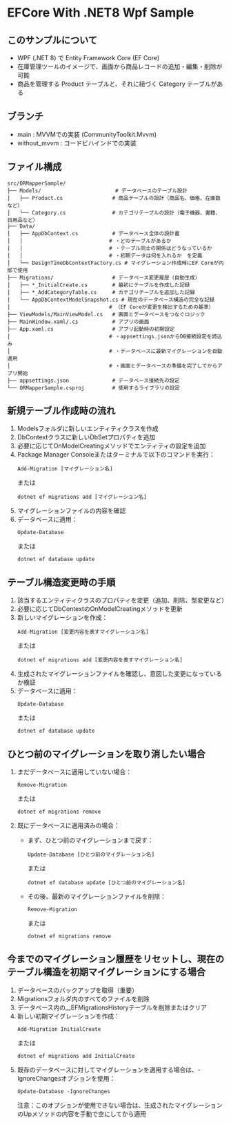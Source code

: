 # EFCore With .NET8 Wpf Sample

## このサンプルについて

* WPF (.NET 8) で Entity Framework Core (EF Core) 
* 在庫管理ツールのイメージで、画面から商品レコードの追加・編集・削除が可能
* 商品を管理する Product テーブルと、それに紐づく Category テーブルがある

## ブランチ

* main : MVVMでの実装 (CommunityToolkit.Mvvm)
* without_mvvm : コードビハインドでの実装

## ファイル構成

```
src/ORMapperSample/
├── Models/                        # データベースのテーブル設計
│   ├── Product.cs                # 商品テーブルの設計（商品名、価格、在庫数など）
│   └── Category.cs               # カテゴリテーブルの設計（電子機器、書籍、日用品など）
├── Data/
│   ├── AppDbContext.cs           # データベース全体の設計書
│   │                            # ・どのテーブルがあるか
│   │                            # ・テーブル同士の関係はどうなっているか
│   │                            # ・初期データは何を入れるか　を定義
│   └── DesignTimeDbContextFactory.cs # マイグレーション作成時にEF Coreが内部で使用
├── Migrations/                   # データベース変更履歴（自動生成）
│   ├── *_InitialCreate.cs        # 最初にテーブルを作成した記録
│   ├── *_AddCategoryTable.cs     # カテゴリテーブルを追加した記録
│   └── AppDbContextModelSnapshot.cs # 現在のデータベース構造の完全な記録
│                                # （EF Coreが変更を検出するための基準）
├── ViewModels/MainViewModel.cs   # 画面とデータベースをつなぐロジック
├── MainWindow.xaml/.cs           # アプリの画面
├── App.xaml.cs                   # アプリ起動時の初期設定
│                                # ・appsettings.jsonからDB接続設定を読込み
│                                # ・データベースに最新マイグレーションを自動適用
│                                # ・画面とデータベースの準備を完了してからアプリ開始
├── appsettings.json              # データベース接続先の設定
└── ORMapperSample.csproj         # 使用するライブラリの設定
```

## 新規テーブル作成時の流れ

1. Modelsフォルダに新しいエンティティクラスを作成
2. DbContextクラスに新しいDbSet<T>プロパティを追加
3. 必要に応じてOnModelCreatingメソッドでエンティティの設定を追加
4. Package Manager Consoleまたはターミナルで以下のコマンドを実行：
   ```
   Add-Migration [マイグレーション名]
   ```
   または
   ```
   dotnet ef migrations add [マイグレーション名]
   ```
5. マイグレーションファイルの内容を確認
6. データベースに適用：
   ```
   Update-Database
   ```
   または
   ```
   dotnet ef database update
   ```

## テーブル構造変更時の手順

1. 該当するエンティティクラスのプロパティを変更（追加、削除、型変更など）
2. 必要に応じてDbContextのOnModelCreatingメソッドを更新
3. 新しいマイグレーションを作成：
   ```
   Add-Migration [変更内容を表すマイグレーション名]
   ```
   または
   ```
   dotnet ef migrations add [変更内容を表すマイグレーション名]
   ```
4. 生成されたマイグレーションファイルを確認し、意図した変更になっているか検証
5. データベースに適用：
   ```
   Update-Database
   ```
   または
   ```
   dotnet ef database update
   ```

## ひとつ前のマイグレーションを取り消したい場合

1. まだデータベースに適用していない場合：
   ```
   Remove-Migration
   ```
   または
   ```
   dotnet ef migrations remove
   ```

2. 既にデータベースに適用済みの場合：
   - まず、ひとつ前のマイグレーションまで戻す：
     ```
     Update-Database [ひとつ前のマイグレーション名]
     ```
     または
     ```
     dotnet ef database update [ひとつ前のマイグレーション名]
     ```
   - その後、最新のマイグレーションファイルを削除：
     ```
     Remove-Migration
     ```
     または
     ```
     dotnet ef migrations remove
     ```

## 今までのマイグレーション履歴をリセットし、現在のテーブル構造を初期マイグレーションにする場合

1. データベースのバックアップを取得（重要）
2. Migrationsフォルダ内のすべてのファイルを削除
3. データベース内の__EFMigrationsHistoryテーブルを削除またはクリア
4. 新しい初期マイグレーションを作成：
   ```
   Add-Migration InitialCreate
   ```
   または
   ```
   dotnet ef migrations add InitialCreate
   ```
5. 既存のデータベースに対してマイグレーションを適用する場合は、-IgnoreChangesオプションを使用：
   ```
   Update-Database -IgnoreChanges
   ```
   注意：このオプションが使用できない場合は、生成されたマイグレーションのUpメソッドの内容を手動で空にしてから適用
